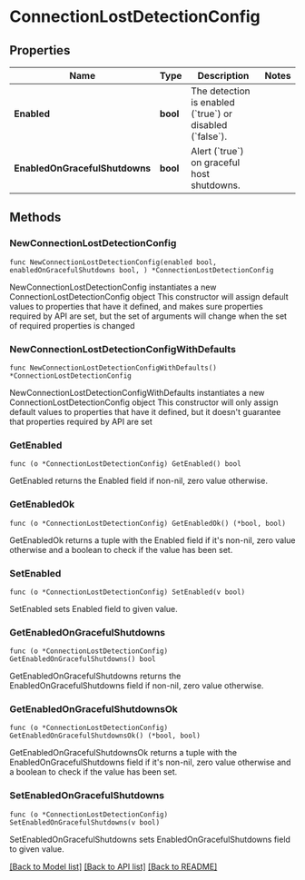 # ConnectionLostDetectionConfig

## Properties

Name | Type | Description | Notes
------------ | ------------- | ------------- | -------------
**Enabled** | **bool** | The detection is enabled (&#x60;true&#x60;) or disabled (&#x60;false&#x60;). | 
**EnabledOnGracefulShutdowns** | **bool** | Alert (&#x60;true&#x60;) on graceful host shutdowns. | 

## Methods

### NewConnectionLostDetectionConfig

`func NewConnectionLostDetectionConfig(enabled bool, enabledOnGracefulShutdowns bool, ) *ConnectionLostDetectionConfig`

NewConnectionLostDetectionConfig instantiates a new ConnectionLostDetectionConfig object
This constructor will assign default values to properties that have it defined,
and makes sure properties required by API are set, but the set of arguments
will change when the set of required properties is changed

### NewConnectionLostDetectionConfigWithDefaults

`func NewConnectionLostDetectionConfigWithDefaults() *ConnectionLostDetectionConfig`

NewConnectionLostDetectionConfigWithDefaults instantiates a new ConnectionLostDetectionConfig object
This constructor will only assign default values to properties that have it defined,
but it doesn't guarantee that properties required by API are set

### GetEnabled

`func (o *ConnectionLostDetectionConfig) GetEnabled() bool`

GetEnabled returns the Enabled field if non-nil, zero value otherwise.

### GetEnabledOk

`func (o *ConnectionLostDetectionConfig) GetEnabledOk() (*bool, bool)`

GetEnabledOk returns a tuple with the Enabled field if it's non-nil, zero value otherwise
and a boolean to check if the value has been set.

### SetEnabled

`func (o *ConnectionLostDetectionConfig) SetEnabled(v bool)`

SetEnabled sets Enabled field to given value.


### GetEnabledOnGracefulShutdowns

`func (o *ConnectionLostDetectionConfig) GetEnabledOnGracefulShutdowns() bool`

GetEnabledOnGracefulShutdowns returns the EnabledOnGracefulShutdowns field if non-nil, zero value otherwise.

### GetEnabledOnGracefulShutdownsOk

`func (o *ConnectionLostDetectionConfig) GetEnabledOnGracefulShutdownsOk() (*bool, bool)`

GetEnabledOnGracefulShutdownsOk returns a tuple with the EnabledOnGracefulShutdowns field if it's non-nil, zero value otherwise
and a boolean to check if the value has been set.

### SetEnabledOnGracefulShutdowns

`func (o *ConnectionLostDetectionConfig) SetEnabledOnGracefulShutdowns(v bool)`

SetEnabledOnGracefulShutdowns sets EnabledOnGracefulShutdowns field to given value.



[[Back to Model list]](../README.md#documentation-for-models) [[Back to API list]](../README.md#documentation-for-api-endpoints) [[Back to README]](../README.md)


